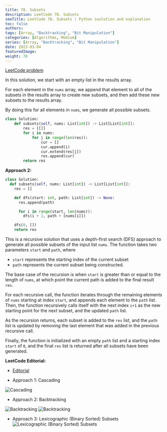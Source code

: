 ```yaml
---
title: 78. Subsets
description: LeetCode 78. Subsets
seoTitle: LeetCode 78. Subsets | Python soulution and explanation
toc: false
authors:
tags: [Array, "Backtracking", "Bit Manipulation"]
categories: [Algorithms, Medium]
series: [Array, "Backtracking", "Bit Manipulation"]
date: 2023-03-04
featuredImage:
weight: 78
---
```


[LeetCode problem](https://leetcode.com/problems/subsets/)

In this solution, we start with an empty list in the results array.

For each element in the `nums` array, we append that element to all of the subsets in the results array to create new subsets, and then add these new subsets to the results array.

By doing this for all elements in `nums`, we generate all possible subsets.

```python
class Solution:
    def subsets(self, nums: List[int]) -> List[List[int]]:
        res = [[]]
        for i in nums:
            for j in range(len(res)):
                cur = []
                cur.append(i)
                cur.extend(res[j])
                res.append(cur)
        return res
```

**Approach 2:**

```python
class Solution:
  def subsets(self, nums: List[int]) -> List[List[int]]:
    res = []

    def dfs(start: int, path: List[int]) -> None:
      res.append(path)

      for i in range(start, len(nums)):
        dfs(i + 1, path + [nums[i]])

    dfs(0, [])
    return res
```

This is a recursive solution that uses a depth-first search (DFS) approach to generate all possible subsets of the input list `nums`. The function takes two parameters `start` and `path`, where

- `start` represents the starting index of the current subset
- `path` represents the current subset being constructed.

The base case of the recursion is when `start` is greater than or equal to the length of `nums`, at which point the current path is added to the final result `res`.

For each recursive call, the function iterates through the remaining elements of `nums` starting at index `start`, and appends each element to the `path` list. Then, the function recursively calls itself with the next index `i+1` as the new starting point for the next subset, and the updated `path` list.

As the recursion returns, each subset is added to the `res` list, and the `path` list is updated by removing the last element that was added in the previous recursive call.

Finally, the function is initialized with an empty `path` list and a starting index `start` of `0`, and the final `res` list is returned after all subsets have been generated.

**LeetCode Editorial:**

- [Editorial](https://leetcode.com/problems/subsets/editorial/)

- Approach 1: Cascading

![Cascading](https://leetcode.com/problems/subsets/Figures/78/recursion.png)

- Approach 2: Backtracking

![Backtracking](https://leetcode.com/problems/subsets/Figures/78/combinations.png)
![Backtracking](https://leetcode.com/problems/subsets/Figures/78/backtracking.png)

- Approach 3: Lexicographic (Binary Sorted) Subsets
![Lexicographic (Binary Sorted) Subsets](https://leetcode.com/problems/subsets/Figures/78/bitmask4.png)
